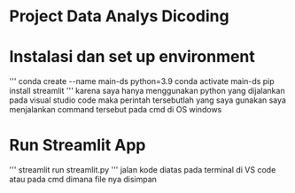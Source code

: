 # Project Data Analys Dicoding

# Instalasi dan set up environment

'''
conda create --name main-ds python=3.9
conda activate main-ds
pip install streamlit
'''
karena saya hanya menggunakan python yang dijalankan pada visual studio code maka perintah tersebutlah yang saya gunakan
saya menjalankan command tersebut pada cmd di OS windows

# Run Streamlit App

'''
streamlit run streamlit.py
'''
jalan kode diatas pada terminal di VS code atau pada cmd dimana file nya disimpan
